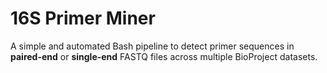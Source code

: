# 16S Primer Miner

A simple and automated Bash pipeline to detect primer sequences in **paired-end** or **single-end** FASTQ files across multiple BioProject datasets.
